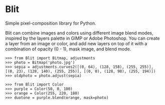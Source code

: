 Blit
====

Simple pixel-composition library for Python.

Blit can combine images and colors using different image blend modes, inspired
by the layers palette in GIMP or Adobe Photoshop. You can create a layer from
an image or color, and add new layers on top of it with a combination of opacity
(0 - 1), mask image, and blend mode.

    >>> from Blit import Bitmap, adjustments
    >>> photo = Bitmap('photo.jpg')
    >>> sepia = adjustments.curves2([(0, 64), (128, 158), (255, 255)], [(0, 23), (128, 140), (255, 255)], [(0, 0), (128, 98), (255, 194)])
    >>> oldphoto = photo.adjust(sepia)
    
    >>> from Blit import Color
    >>> purple = Color(50, 0, 100)
    >>> orange = Color(255, 220, 180)
    >>> duotone = purple.blend(orange, mask=photo)
